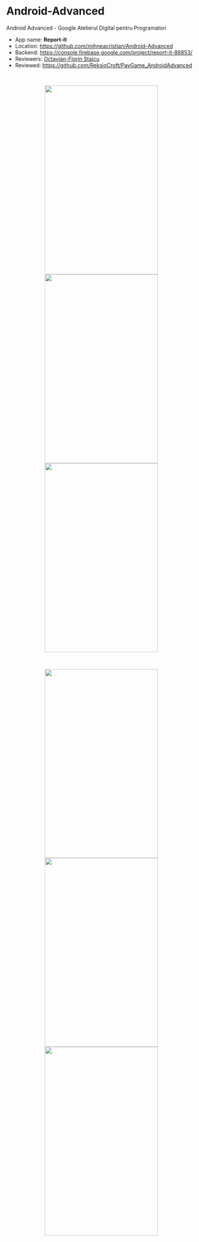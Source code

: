 # Android-Advanced
Android Advanced - Google Atelierul Digital pentru Programatori

- App name: **Report-It**
- Location: https://github.com/mihneacristian/Android-Advanced
- Backend: https://console.firebase.google.com/project/report-it-86853/
- Reviewers: [Octavian-Florin Staicu](https://github.com/ReksioCroft)
- Reviewed: https://github.com/ReksioCroft/PavGame_AndroidAdvanced
<br />
<p align="center">
    <img src="https://i.imgur.com/TGjFLKL.png" width="300" height="500"/>
    <img src="https://i.imgur.com/N0tiuxR.png" width="300" height="500"/>
    <img src="https://i.imgur.com/rIjYOux.png" width="300" height="500"/>
</p>
<br />
<p align="center">
    <img src="https://i.imgur.com/iswRaf5.jpg" width="300" height="500"/>
    <img src="https://i.imgur.com/EYge7Ml.png" width="300" height="500"/>
    <img src="https://i.imgur.com/GPtMAC0.png" width="300" height="500"/>
</p>
<br />
